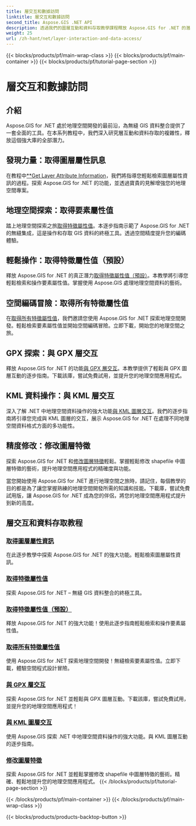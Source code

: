 ```yaml
---
title: 層交互和數據訪問
linktitle: 層交互和數據訪問
second_title: Aspose.GIS .NET API
description: 透過我們的圖層互動和資料存取教學課程釋放 Aspose.GIS for .NET 的潛力。探索地理空間開發並無縫操作要素。
weight: 25
url: /zh-hant/net/layer-interaction-and-data-access/
---
```


{{< blocks/products/pf/main-wrap-class >}}
{{< blocks/products/pf/main-container >}}
{{< blocks/products/pf/tutorial-page-section >}}

# 層交互和數據訪問

## 介紹

Aspose.GIS for .NET 處於地理空間開發的最前沿，為無縫 GIS 資料整合提供了一套全面的工具。在本系列教程中，我們深入研究層互動和資料存取的複雜性，釋放這個強大庫的全部潛力。

## 發現力量：取得圖層屬性訊息
在教程中[**Get Layer Attribute Information](./get-layer-attribute-information/)，我們將指導您輕鬆檢索圖層屬性資訊的過程。探索 Aspose.GIS for .NET 的功能，並透過寶貴的見解增強您的地理空間專案。

## 地理空間探索：取得要素屬性值
踏上地理空間探索之旅[取得特徵屬性值](./get-feature-attribute-value/)。本逐步指南示範了 Aspose.GIS for .NET 的無縫集成，這是操作和存取 GIS 資料的終極工具。透過空間精度提升您的編碼體驗。

## 輕鬆操作：取得特徵屬性值（預設）
釋放 Aspose.GIS for .NET 的真正潛力[取得特徵屬性值（預設）](./get-feature-attribute-value-default/)。本教學將引導您輕鬆檢索和操作要素屬性值。掌握使用 Aspose.GIS 處理地理空間資料的藝術。

## 空間編碼冒險：取得所有特徵屬性值
在[取得所有特徵屬性值](./get-all-feature-attribute-values/)，我們邀請您使用 Aspose.GIS for .NET 探索地理空間開發。輕鬆檢索要素屬性值並開始空間編碼冒險。立即下載，開始您的地理空間之旅。

## GPX 探索：與 GPX 層交互
釋放 Aspose.GIS for .NET 的功能[與 GPX 層交互](./interact-with-gpx-layer/)。本教學提供了輕鬆與 GPX 圖層互動的逐步指南。下載該庫，嘗試免費試用，並提升您的地理空間應用程式。

## KML 資料操作：與 KML 層交互
深入了解 .NET 中地理空間資料操作的強大功能[與 KML 圖層交互](./interact-with-kml-layer/)。我們的逐步指南將引導您完成與 KML 圖層的交互，展示 Aspose.GIS for .NET 在處理不同地理空間資料格式方面的多功能性。

## 精度修改：修改圖層特徵
探索 Aspose.GIS for .NET 和[修改圖層特徵](./modify-layer-features/)輕鬆。掌握輕鬆修改 shapefile 中圖層特徵的藝術，提升地理空間應用程式的精確度與功能。

當您開始使用 Aspose.GIS for .NET 進行地理空間之旅時，請記住，每個教學的目的都是為了讓您掌握熟練的地理空間開發所需的知識和技能。下載庫，嘗試免費試用版，讓 Aspose.GIS for .NET 成為您的伴侶，將您的地理空間應用程式提升到新的高度。

## 層交互和資料存取教程
### [取得圖層屬性資訊](./get-layer-attribute-information/)
在此逐步教學中探索 Aspose.GIS for .NET 的強大功能。輕鬆檢索圖層屬性資訊。 
### [取得特徵屬性值](./get-feature-attribute-value/)
探索 Aspose.GIS for .NET – 無縫 GIS 資料整合的終極工具。
### [取得特徵屬性值（預設）](./get-feature-attribute-value-default/)
釋放 Aspose.GIS for .NET 的強大功能！使用此逐步指南輕鬆檢索和操作要素屬性值。
### [取得所有特徵屬性值](./get-all-feature-attribute-values/)
使用 Aspose.GIS for .NET 探索地理空間開發！無縫檢索要素屬性值。立即下載，體驗空間程式設計冒險。
### [與 GPX 層交互](./interact-with-gpx-layer/)
探索 Aspose.GIS for .NET 並輕鬆與 GPX 圖層互動。下載該庫，嘗試免費試用，並提升您的地理空間應用程式！
### [與 KML 圖層交互](./interact-with-kml-layer/)
使用 Aspose.GIS 探索 .NET 中地理空間資料操作的強大功能。與 KML 圖層互動的逐步指南。 
### [修改圖層特徵](./modify-layer-features/)
探索 Aspose.GIS for .NET 並輕鬆掌握修改 shapefile 中圖層特徵的藝術。精確、輕鬆地提升您的地理空間應用程式。
{{< /blocks/products/pf/tutorial-page-section >}}

{{< /blocks/products/pf/main-container >}}
{{< /blocks/products/pf/main-wrap-class >}}

{{< blocks/products/products-backtop-button >}}

